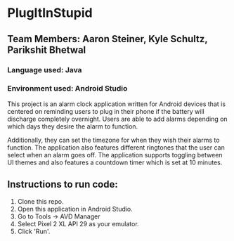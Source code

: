 # PlugItInStupid
## Team Members: Aaron Steiner, Kyle Schultz, Parikshit Bhetwal
### Language used: Java 
### Environment used: Android Studio 

This project is an alarm clock application written for Android devices that is centered
on reminding users to plug in their phone if the battery will discharge completely overnight. 
Users are able to add alarms depending on which days they desire the alarm to function. 

Additionally, they can set the timezone for when they wish their alarms to function. 
The application also features different ringtones that the user can select when an alarm goes off. 
The application supports toggling between UI themes and also features a countdown timer which is set at 10 minutes. 

## Instructions to run code:
1) Clone this repo. 
2) Open this application in Android Studio. 
3) Go to Tools -> AVD Manager
4) Select Pixel 2 XL API 29 as your emulator. 
5) Click 'Run'. 
